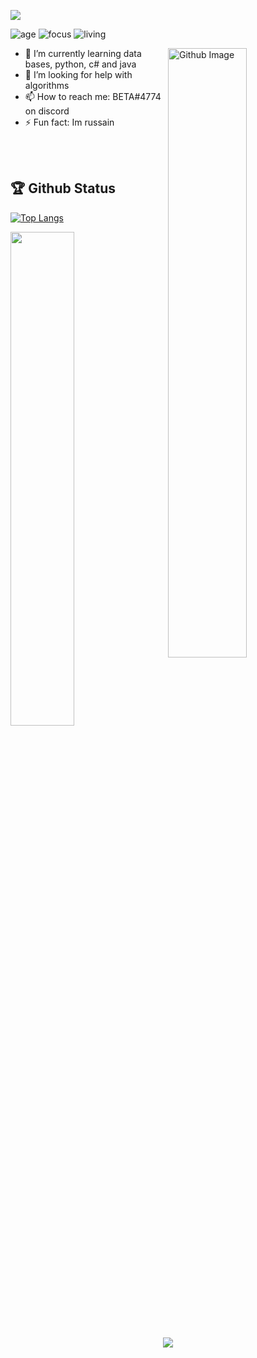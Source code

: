 ![](https://raw.githubusercontent.com/halfrost/halfrost/master/icons/header_.png)


![age](https://img.shields.io/badge/age-13-blue)
![focus](https://img.shields.io/badge/focus-FullStack-brightgreen)
![living](https://img.shields.io/badge/living-Israel-3c9)

<img width="50%" align="right" alt="Github Image" src="https://raw.githubusercontent.com/onimur/.github/master/.resources/git-header.svg" />

- 🌱 I’m currently learning data bases, python, c# and java
- 🤔 I’m looking for help with algorithms
- 📫 How to reach me: BETA#4774 on discord
- ⚡ Fun fact: Im russain
<br />



<div align="center">


</div>

<br >

## 🏆 Github Status

[![Top Langs](https://github-readme-stats.vercel.app/api/top-langs/?username=Cr4zi&theme=dark)](https://github.com/anuraghazra/github-readme-stats)

<img  src="https://github-readme-streak-stats.herokuapp.com/?user=BETA&theme=dark" width="45%" >


<br>

<div align="center">


[<img src="https://img.shields.io/badge/instagram-%23E4405F.svg?&style=for-the-badge&logo=instagram&logoColor=white">](https://www.instagram.com/beta_idk/)


</div>
